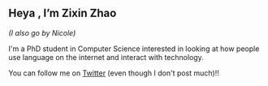 ## Heya , I’m Zixin Zhao 
*(I also go by Nicole)* 

I'm a PhD student in Computer Science interested in looking at how people use language on the internet and interact with technology.
<!-- - 💞️ I’m looking to collaborate on ... -->

You can follow me on <a href="https://twitter.com/zixinnic">Twitter</a> (even though I don't post much)!!

<!---
zxnnic/zxnnic is a ✨ special ✨ repository because its `README.md` (this file) appears on your GitHub profile.
You can click the Preview link to take a look at your changes.
--->
